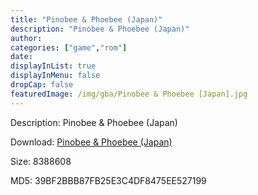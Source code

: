 ```yaml
---
title: "Pinobee & Phoebee (Japan)"
description: "Pinobee & Phoebee (Japan)"
author: 
categories: ["game","rom"]
date: 
displayInList: true
displayInMenu: false
dropCap: false
featuredImage: /img/gba/Pinobee & Phoebee [Japan].jpg
---
```


Description: Pinobee & Phoebee (Japan)

Download: <a style="text-decoration:underline;" href="https://mega.nz/#!vGI2RI5T!qn3ud376GRClLkDOKg7bl4mHDf1bsIm5gBy5pZnQ1e8" target = "_blank" rel = "nofollow" > Pinobee & Phoebee (Japan)</a>

Size: 8388608

MD5: 39BF2BBB87FB25E3C4DF8475EE527199


